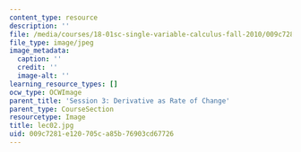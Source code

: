 ```yaml
---
content_type: resource
description: ''
file: /media/courses/18-01sc-single-variable-calculus-fall-2010/009c7281e120705ca85b76903cd67726_lec02.jpg
file_type: image/jpeg
image_metadata:
  caption: ''
  credit: ''
  image-alt: ''
learning_resource_types: []
ocw_type: OCWImage
parent_title: 'Session 3: Derivative as Rate of Change'
parent_type: CourseSection
resourcetype: Image
title: lec02.jpg
uid: 009c7281-e120-705c-a85b-76903cd67726
---
```

